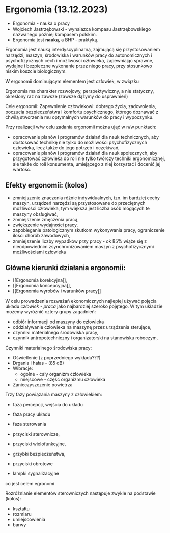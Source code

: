 # Ergonomia (13.12.2023)

- Ergonomia - nauka o pracy
- Wojciech Jastrzębowski - wynalazca kompasu Jastrzębowskiego nazwanego później kompasem polskim.
- Ergonomia jest **nauką**, a BHP - praktyką.

Ergonomia jest nauką interdyscyplinarną, zajmującą się przystosowaniem narzędzi,
maszyn, środowiska i warunków pracy do autonomicznych i psychofizycznych cech i
możliwości człowieka, zapewniając sprawne, wydajne i bezpieczne wykonanie przez
niego pracy, przy stosunkowo niskim koszcie biologicznym.


W ergonomii dominującym elementem jest człowiek, w związku


Ergonomia ma charakter rozwojowy, perspektywiczny, a nie statyczny, określony raz na zawsze (zawsze dążymy do usprawnień)

Cele ergonomii:
Zapewnienie człowiekowi: dobrego życia, zadowolenia, poczucia bezpieczeństwa i komfortu psychicznego,
którego doznawać z chwilą stworzenia mu optymalnych warunków do pracy i wypoczynku.

Przy realizacji w/w celu zadania ergonomii można ująć w n/w punktach:

- opracowanie planów i programów działań dla nauk technicznych, aby dostosować technikę nie tylko do możliwości psychofizycznych człowieka, lecz także do jego potrzeb i oczekiwań,
- opracowanie planów i programów działań dla nauk społecznych, aby przygotować człowieka do roli nie tylko twórczy techniki ergonomicznej, ale także do roli konsumenta, umiejącego z niej korzystać i docenić jej wartość.

## Efekty ergonomii: (kolos)
- zmniejszenie znaczenia różnic indywidualnych, tzn. im bardziej cechy maszyn, urządzeń narzędzi są przystosowane do przeciętnych możliwości człowieka, tym większa jest liczba osób mogących te maszyny obsługiwać,
- zmniejszenie zmęczenia pracą,
- zwiększenie wydajności pracy,
- zapobieganie patologicznym skutkom wykonywania pracy, ograniczenie ilości chorób zawodowych,
- zmniejszenie liczby wypadków przy pracy - ok 85% wiąże się z nieodpowiednim zsynchronizowaniem maszyn z psychofizycznymi możliwościami człowieka

## Główne kierunki działania ergonomii:
- [[Ergonomia korekcyjna]],
- [[Ergonomia koncepcyjna]],
- [[Ergonomia wyrobów i warunków pracy]]



W celu prowadzenia rozważań ekonomicznych najlepiej używać pojęcia układu *człowiek - praca* jako najbardziej szeroko pojętego. W tym układzie możemy wyróżnić cztery grupy zagadnień:
- odbiór informacji od maszyny do człowieka
- oddziaływanie człowieka na maszynę przez urządzenia sterujące,
- czynniki materialnego środowiska pracy,
- czynnik antropotechniczny i organizatorski na stanowisku roboczym,


Czynniki materialnego środowiska pracy:
- Oświetlenie (z poprzedniego wykładu???)
- Drgania i hałas - (85 dB)
- Wibracje:
	- ogólne - cały organizm człowieka
	- miejscowe - część organizmu człowieka
- Zanieczyszczenie powietrza

Trzy fazy powiązania maszyny z człowiekiem:
- faza percepcji, wejścia do układu
- faza pracy układu
- faza sterowania



- przyciski sterownicze,
- przyciski wielofunkcyjne,
- grzybki bezpieczeństwa,
- przyciski obrotowe
- lampki sygnalizacyjne

co jest celem egronomi


Rozróżnianie elementów sterowniczych następuje zwykle na podstawie (kolos):
- kształtu
- rozmiaru
- umiejscowienia
- barwy
